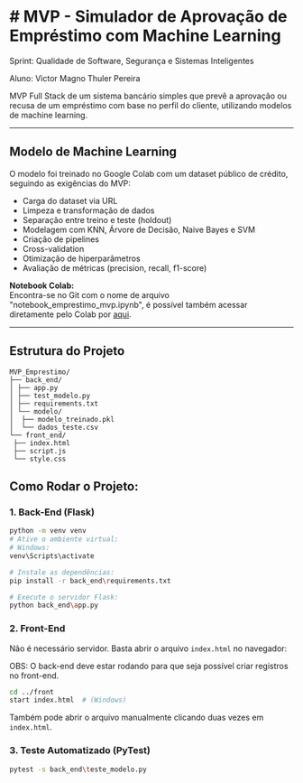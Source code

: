 # # MVP - Simulador de Aprovação de Empréstimo com Machine Learning

Sprint: Qualidade de Software, Segurança e Sistemas Inteligentes

Aluno: Victor Magno Thuler Pereira



MVP Full Stack de um sistema bancário simples que prevê a aprovação ou recusa de um empréstimo com base no perfil do cliente, utilizando modelos de machine learning.

---

## Modelo de Machine Learning

O modelo foi treinado no Google Colab com um dataset público de crédito, seguindo as exigências do MVP:

- Carga do dataset via URL
- Limpeza e transformação de dados
- Separação entre treino e teste (holdout)
- Modelagem com KNN, Árvore de Decisão, Naive Bayes e SVM
- Criação de pipelines
- Cross-validation
- Otimização de hiperparâmetros
- Avaliação de métricas (precision, recall, f1-score)


**Notebook Colab:**  
Encontra-se no Git com o nome de arquivo "notebook_emprestimo_mvp.ipynb", é possível também acessar diretamente pelo Colab por [aqui](https://colab.research.google.com/drive/1hqkBqEhNJEhgsjA68--mg4wBKSfP4e9W?usp=sharing).

---

## Estrutura do Projeto
```
MVP_Emprestimo/
├── back_end/
│ ├── app.py
│ ├── test_modelo.py
│ ├── requirements.txt
│ └── modelo/
│  ├── modelo_treinado.pkl
│  └── dados_teste.csv
└── front_end/
 ├── index.html
 ├── script.js
 └── style.css
```

## Como Rodar o Projeto:

### 1. Back-End (Flask)
```bash
python -m venv venv
# Ative o ambiente virtual:
# Windows:
venv\Scripts\activate

# Instale as dependências:
pip install -r back_end\requirements.txt

# Execute o servidor Flask:
python back_end\app.py
```

### 2. Front-End
Não é necessário servidor. Basta abrir o arquivo `index.html` no navegador:

OBS: O back-end deve estar rodando para que seja possível criar registros no front-end.

```bash
cd ../front
start index.html  # (Windows)
```

Também pode abrir o arquivo manualmente clicando duas vezes em `index.html`.

### 3. Teste Automatizado (PyTest)
```bash
pytest -s back_end\teste_modelo.py
```

